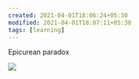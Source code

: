 ```yaml
---
created: 2021-04-01T18:06:24+05:30
modified: 2021-04-01T18:07:11+05:30
tags: [learning]
---
```


 Epicurean paradox 
 
 ![](https://qph.fs.quoracdn.net/main-qimg-506a4cc089f75a274d6780c9fa2c0279)
